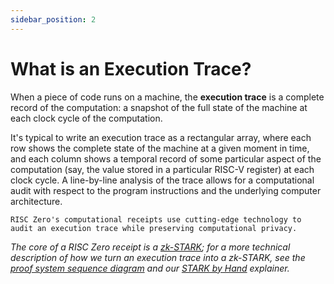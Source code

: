 ```yaml
---
sidebar_position: 2
---
```


# What is an Execution Trace?

When a piece of code runs on a machine, the **execution trace** is a complete
record of the computation: a snapshot of the full state of the machine at each
clock cycle of the computation.

It's typical to write an execution trace as a rectangular array, where each row
shows the complete state of the machine at a given moment in time, and each
column shows a temporal record of some particular aspect of the computation
(say, the value stored in a particular RISC-V register) at each clock cycle. A
line-by-line analysis of the trace allows for a computational audit with respect
to the program instructions and the underlying computer architecture.

`RISC Zero's computational receipts use cutting-edge technology to audit an
execution trace while preserving computational privacy.`

_The core of a RISC Zero receipt is a
[zk-STARK](../reference-docs/about-starks.md); for a more technical description
of how we turn an execution trace into a zk-STARK, see the [proof system
sequence diagram](proof-system-sequence-diagram.md) and our [STARK by
Hand](stark-by-hand.md) explainer._
